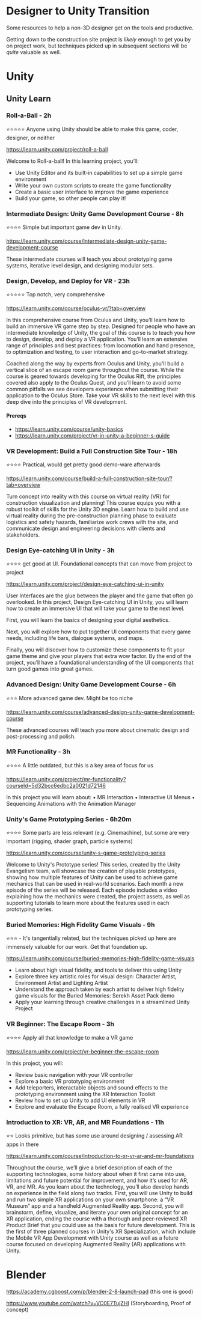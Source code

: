 # Designer to Unity Transition

Some resources to help a non-3D designer get on the tools and productive.

Getting down to the construction site project is _likely_ enough to get you by on project work, but techniques picked up in subsequent sections will be _quite_ valuable as well.

# Unity

## Unity Learn

### Roll-a-Ball - 2h
⭐⭐⭐⭐⭐ Anyone using Unity should be able to make this game, coder, designer, or neither

https://learn.unity.com/project/roll-a-ball

Welcome to Roll-a-ball! In this learning project, you’ll:  
* Use Unity Editor and its built-in capabilities to set up a simple game environment
* Write your own custom scripts to create the game functionality
* Create a basic user interface to improve the game experience
* Build your game, so other people can play it!

### Intermediate Design: Unity Game Development Course - 8h
⭐⭐⭐⭐ Simple but important game dev in Unity.

https://learn.unity.com/course/intermediate-design-unity-game-development-course

These intermediate courses will teach you about prototyping game systems, iterative level design, and designing modular sets. 

### Design, Develop, and Deploy for VR - 23h
⭐⭐⭐⭐⭐ Top notch, very comprehensive

https://learn.unity.com/course/oculus-vr/?tab=overview

In this comprehensive course from Oculus and Unity, you’ll learn how to build an immersive VR game step by step. Designed for people who have an intermediate knowledge of Unity, the goal of this course is to teach you how to design, develop, and deploy a VR application. You’ll learn an extensive range of principles and best practices: from locomotion and hand presence, to optimization and testing, to user interaction and go-to-market strategy.

Coached along the way by experts from Oculus and Unity, you'll build a vertical slice of an escape room game throughout the course. While the course is geared towards developing for the Oculus Rift, the principles covered also apply to the Oculus Quest, and you’ll learn to avoid some common pitfalls we see developers experience when submitting their application to the Oculus Store. Take your VR skills to the next level with this deep dive into the principles of VR development.

#### Prereqs

* https://learn.unity.com/course/unity-basics
* https://learn.unity.com/project/vr-in-unity-a-beginner-s-guide

### VR Development: Build a Full Construction Site Tour - 18h
⭐⭐⭐⭐ Practical, would get pretty good demo-ware afterwards

https://learn.unity.com/course/build-a-full-construction-site-tour/?tab=overview

Turn concept into reality with this  course on virtual reality (VR) for construction visualization and  planning! This course equips you with a  robust toolkit of skills for the Unity 3D engine. Learn how to build  and use virtual reality during the pre-construction planning phase to  evaluate logistics and safety hazards, familiarize work crews with the  site, and communicate design and engineering decisions with clients and  stakeholders.

### Design Eye-catching UI in Unity - 3h
⭐⭐⭐⭐ get good at UI. Foundational concepts that can move from project to project

https://learn.unity.com/project/design-eye-catching-ui-in-unity

User Interfaces are the glue between the player and the game that often go overlooked. In this project, Design Eye-catching UI in Unity, you will learn how to create an immersive UI that will take your game to the next level. 

First, you will learn the basics of designing your digital aesthetics. 

Next, you will explore how to put together UI components that every game needs, including life bars, dialogue systems, and maps. 

Finally, you will discover how to customize these components to fit your game theme and give your players that extra wow factor. By the end of the project, you’ll have a foundational understanding of the UI components that turn good games into great games.

### Advanced Design: Unity Game Development Course - 6h
⭐⭐⭐ More advanced game dev. Might be too niche

https://learn.unity.com/course/advanced-design-unity-game-development-course

These advanced courses will teach you more about cinematic design and post-processing and polish. 

### MR Functionality - 3h
⭐⭐⭐⭐ A little outdated, but this is a key area of focus for us

https://learn.unity.com/project/mr-functionality?courseId=5d32bcc6edbc2a0021d72146

In this project you will learn about:
	• MR Interaction
	• Interactive UI Menus
	• Sequencing Animations with the Animation Manager

### Unity's Game Prototyping Series - 6h20m
⭐⭐⭐⭐ Some parts are less relevant (e.g. Cinemachine), but some are very important (rigging, shader graph, particle systems)

https://learn.unity.com/course/unity-s-game-prototyping-series

Welcome to Unity's Prototype series! This series, created by the Unity Evangelism team, will showcase the creation of playable prototypes, showing how multiple features of Unity can be used to achieve game mechanics that can be used in real-world scenarios. Each month a new episode of the series will be released. Each episode includes a video explaining how the mechanics were created, the project assets, as well as supporting tutorials to learn more about the features used in each prototyping series.  

### Buried Memories: High Fidelity Game Visuals - 9h
⭐⭐⭐ - It's tangentially related, but the techniques picked up here are immensely valuable for our work. Get that foundation up.

https://learn.unity.com/course/buried-memories-high-fidelity-game-visuals

* Learn about high visual fidelity, and tools to deliver this using Unity
* Explore three key artistic roles for visual design: Character Artist, Environment Artist and Lighting Artist 
* Understand the approach taken by each artist to deliver high fidelity game visuals for the Buried Memories: Serekh Asset Pack demo
* Apply your learning through creative challenges in a streamlined Unity Project

### VR Beginner: The Escape Room - 3h
⭐⭐⭐⭐ Apply all that knowledge to make a VR game

https://learn.unity.com/project/vr-beginner-the-escape-room

In this project, you will:
* Review basic navigation with your VR controller
* Explore a basic VR prototyping environment
* Add teleporters, interactable objects and sound effects to the prototyping environment using the XR Interaction Toolkit
* Review how to set up Unity to add UI elements in VR
* Explore and evaluate the Escape Room, a fully realised VR experience


### Introduction to XR: VR, AR, and MR Foundations - 11h
⭐⭐ Looks primitive, but has some use around designing / assessing AR apps in there

https://learn.unity.com/course/introduction-to-xr-vr-ar-and-mr-foundations

Throughout the course, we’ll give a brief description of each of the supporting technologies, some history about when it first came into use, limitations and future potential for improvement, and how it’s used for AR, VR, and MR. As you learn about the technology, you’ll also develop hands on experience in the field along two tracks. First, you will use Unity to build and run two simple XR applications on your own smartphone: a “VR Museum” app and a handheld Augmented Reality app. Second, you will brainstorm, define, visualize, and iterate your own original concept for an XR application, ending the course with a thorough and peer-reviewed XR Product Brief that you could use as the basis for future development. This is the first of three planned courses in Unity's XR Specialization, which include the Mobile VR App Development with Unity course as well as a future course focused on developing Augmented Reality (AR) applications with Unity.

# Blender

<https://academy.cgboost.com/p/blender-2-8-launch-pad> (this one is good)

<https://www.youtube.com/watch?v=VC0E7TujZHI> (Storyboarding, Proof of concept)